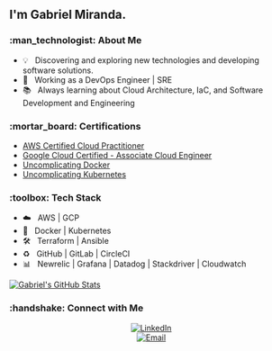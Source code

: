 <h2> I'm Gabriel Miranda.</h2>

<h3> :man_technologist: About Me </h3>

- :bulb:      &nbsp; Discovering and exploring new technologies and developing software solutions.
- :briefcase: &nbsp; Working as a DevOps Engineer | SRE
- :books:     &nbsp; Always learning about Cloud Architecture, IaC, and Software Development and Engineering

<h3> :mortar_board: Certifications </h3>

- [AWS Certified Cloud Practitioner](https://www.credly.com/badges/b21c882e-3ac8-41aa-b091-ddc56b815cc1/public_url)
- [Google Cloud Certified - Associate Cloud Engineer](https://www.credential.net/b6e10198-8792-44db-9e24-0984a00a61f3)
- [Uncomplicating Docker](https://www.credential.net/0f5e5bc7-7763-41bb-bc88-9fd6b6ec44cb#gs.kmca4c)
- [Uncomplicating Kubernetes](https://www.credential.net/39b4c1c8-86f8-4292-adb6-89cc3e1c605f#gs.kmccr3)

<h3> :toolbox: Tech Stack</h3>

- :cloud:             &nbsp; AWS | GCP
- :whale:             &nbsp; Docker | Kubernetes
- :hammer_and_wrench: &nbsp; Terraform | Ansible
- :recycle:           &nbsp; GitHub | GitLab | CircleCI
- :bar_chart:         &nbsp; Newrelic | Grafana | Datadog | Stackdriver | Cloudwatch

[![Gabriel's GitHub Stats](https://github-readme-stats.vercel.app/api?username=gabriel8fm&show_icons=true)](https://github.com/gabriel8fm)<br>

<h3> :handshake: Connect with Me </h3>

<p align="center">
<a href="https://www.linkedin.com/in/gabriel8fm/"><img alt="LinkedIn" src="https://img.shields.io/badge/LinkedIn-Gabriel%20Miranda-blue?style=flat-%20%20%20%20square&logo=linkedin"><br></a>
<a href="mailto:contato@gabrielmiranda.me"><img alt="Email" src="https://img.shields.io/badge/Email-contato[at]gabrielmiranda[dot]me-blue?style=flat-square&logo=gmail"></a>
</p>
